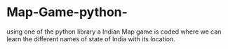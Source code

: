 # Map-Game-python-
using one of the python library a Indian Map game is coded where we can learn the different names of state of India with its location.
